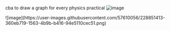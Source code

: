 cba to draw a graph for every physics practical
![image](https://user-images.githubusercontent.com/57610056/228852222-c320f748-7f7b-4a10-858b-cbac99e1f19b.png)
<div>
![image](https://user-images.githubusercontent.com/57610056/228851413-360eb719-1563-4b9b-b416-94e5110cec51.png)
